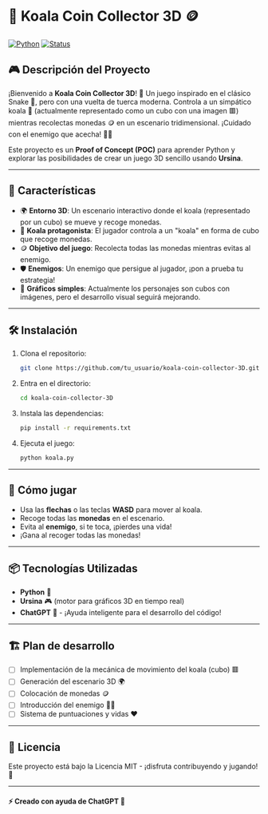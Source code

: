 # 🐨 Koala Coin Collector 3D 🪙

[![Python](https://img.shields.io/badge/Python-3.9%2B-blue)](https://www.python.org/)
[![Status](https://img.shields.io/badge/Status-In%20Development-yellow)](https://github.com/)

## 🎮 **Descripción del Proyecto**

¡Bienvenido a **Koala Coin Collector 3D**! 🌳 Un juego inspirado en el clásico Snake 🐍, pero con una vuelta de tuerca moderna. Controla a un simpático koala 🐨 (actualmente representado como un cubo con una imagen 🟥) mientras recolectas monedas 🪙 en un escenario tridimensional. ¡Cuidado con el enemigo que acecha! 🕵️‍♂️

Este proyecto es un **Proof of Concept (POC)** para aprender Python y explorar las posibilidades de crear un juego 3D sencillo usando **Ursina**.

---

## 🚀 **Características**

- 🌍 **Entorno 3D**: Un escenario interactivo donde el koala (representado por un cubo) se mueve y recoge monedas.
- 🐨 **Koala protagonista**: El jugador controla a un "koala" en forma de cubo que recoge monedas.
- 🪙 **Objetivo del juego**: Recolecta todas las monedas mientras evitas al enemigo.
- 🛡️ **Enemigos**: Un enemigo que persigue al jugador, ¡pon a prueba tu estrategia!
- 🎨 **Gráficos simples**: Actualmente los personajes son cubos con imágenes, pero el desarrollo visual seguirá mejorando.

---

## 🛠️ **Instalación**

1. Clona el repositorio:
    ```bash
    git clone https://github.com/tu_usuario/koala-coin-collector-3D.git
    ```
2. Entra en el directorio:
    ```bash
    cd koala-coin-collector-3D
    ```
3. Instala las dependencias:
    ```bash
    pip install -r requirements.txt
    ```
4. Ejecuta el juego:
    ```bash
    python koala.py
    ```

---

## 🎯 **Cómo jugar**

- Usa las **flechas** o las teclas **WASD** para mover al koala.
- Recoge todas las **monedas** en el escenario.
- Evita al **enemigo**, si te toca, ¡pierdes una vida!
- ¡Gana al recoger todas las monedas!

---

## 📦 **Tecnologías Utilizadas**

- **Python** 🐍
- **Ursina** 🎮 (motor para gráficos 3D en tiempo real)
- **ChatGPT** 🤖 - ¡Ayuda inteligente para el desarrollo del código!

---

## 🏗️ **Plan de desarrollo**

- [ ] Implementación de la mecánica de movimiento del koala (cubo) 🟥
- [ ] Generación del escenario 3D 🌍
- [ ] Colocación de monedas 🪙
- [ ] Introducción del enemigo 🕵️‍♂️
- [ ] Sistema de puntuaciones y vidas ❤️

---

## 📄 **Licencia**

Este proyecto está bajo la Licencia MIT - ¡disfruta contribuyendo y jugando! 📜

---

#### ⚡ Creado con ayuda de ChatGPT 🤖
